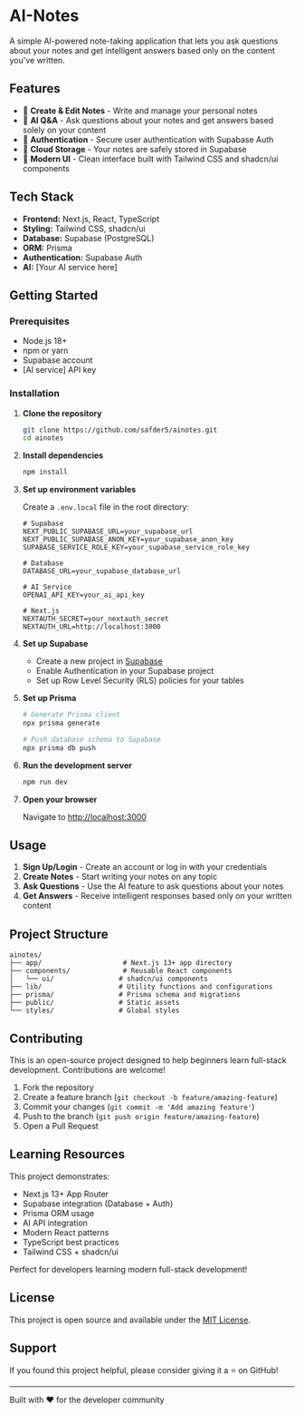 # AI-Notes

A simple AI-powered note-taking application that lets you ask questions about your notes and get intelligent answers based only on the content you've written.

## Features

- 📝 **Create & Edit Notes** - Write and manage your personal notes
- 🤖 **AI Q&A** - Ask questions about your notes and get answers based solely on your content
- 🔐 **Authentication** - Secure user authentication with Supabase Auth
- 💾 **Cloud Storage** - Your notes are safely stored in Supabase
- 🎨 **Modern UI** - Clean interface built with Tailwind CSS and shadcn/ui components

## Tech Stack

- **Frontend:** Next.js, React, TypeScript
- **Styling:** Tailwind CSS, shadcn/ui
- **Database:** Supabase (PostgreSQL)
- **ORM:** Prisma
- **Authentication:** Supabase Auth
- **AI:** [Your AI service here]

## Getting Started

### Prerequisites

- Node.js 18+ 
- npm or yarn
- Supabase account
- [AI service] API key

### Installation

1. **Clone the repository**
   ```bash
   git clone https://github.com/safder5/ainotes.git
   cd ainotes
   ```

2. **Install dependencies**
   ```bash
   npm install
   ```

3. **Set up environment variables**
   
   Create a `.env.local` file in the root directory:
   ```env
   # Supabase
   NEXT_PUBLIC_SUPABASE_URL=your_supabase_url
   NEXT_PUBLIC_SUPABASE_ANON_KEY=your_supabase_anon_key
   SUPABASE_SERVICE_ROLE_KEY=your_supabase_service_role_key

   # Database
   DATABASE_URL=your_supabase_database_url

   # AI Service
   OPENAI_API_KEY=your_ai_api_key

   # Next.js
   NEXTAUTH_SECRET=your_nextauth_secret
   NEXTAUTH_URL=http://localhost:3000
   ```

4. **Set up Supabase**
   
   - Create a new project in [Supabase](https://supabase.com)
   - Enable Authentication in your Supabase project
   - Set up Row Level Security (RLS) policies for your tables

5. **Set up Prisma**
   ```bash
   # Generate Prisma client
   npx prisma generate
   
   # Push database schema to Supabase
   npx prisma db push
   ```

6. **Run the development server**
   ```bash
   npm run dev
   ```

7. **Open your browser**
   
   Navigate to [http://localhost:3000](http://localhost:3000)

## Usage

1. **Sign Up/Login** - Create an account or log in with your credentials
2. **Create Notes** - Start writing your notes on any topic
3. **Ask Questions** - Use the AI feature to ask questions about your notes
4. **Get Answers** - Receive intelligent responses based only on your written content

## Project Structure

```
ainotes/
├── app/                    # Next.js 13+ app directory
├── components/             # Reusable React components
│   └── ui/                # shadcn/ui components
├── lib/                   # Utility functions and configurations
├── prisma/                # Prisma schema and migrations
├── public/                # Static assets
└── styles/                # Global styles
```

## Contributing

This is an open-source project designed to help beginners learn full-stack development. Contributions are welcome!

1. Fork the repository
2. Create a feature branch (`git checkout -b feature/amazing-feature`)
3. Commit your changes (`git commit -m 'Add amazing feature'`)
4. Push to the branch (`git push origin feature/amazing-feature`)
5. Open a Pull Request

## Learning Resources

This project demonstrates:
- Next.js 13+ App Router
- Supabase integration (Database + Auth)
- Prisma ORM usage
- AI API integration
- Modern React patterns
- TypeScript best practices
- Tailwind CSS + shadcn/ui

Perfect for developers learning modern full-stack development!

## License

This project is open source and available under the [MIT License](LICENSE).

## Support

If you found this project helpful, please consider giving it a ⭐ on GitHub!

---

Built with ❤️ for the developer community
